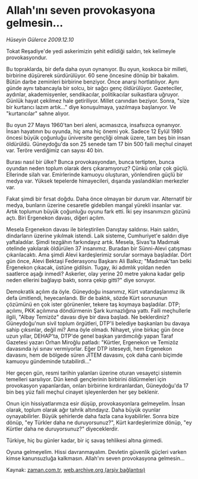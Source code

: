 # Allah'ını seven provokasyona gelmesin...

*Hüseyin Gülerce 2009.12.10*

<tr><td class="metin" colspan="2" style="padding-top: 20px; padding-left: 5px; ">Tokat Reşadiye'de yedi askerimizin şehit edildiği saldırı, tek kelimeyle provokasyondur.</td></tr><tr><td class="metin" colspan="2" style="padding-top: 20px; padding-left: 5px; "><p>Bu topraklarda, bir defa daha oyun oynanıyor. Bu oyun, koskoca bir milleti, birbirine düşürerek sürdürülüyor. 60 sene öncesine dönüp bir bakalım. Bütün darbe zeminleri birbirine benziyor. Önce anarşi hortlatılıyor. Aynı günde aynı tabancayla bir solcu, bir sağcı genç öldürülüyor. Gazeteciler, aydınlar, akademisyenler, sendikacılar, politikacılar suikastlara uğruyor. Günlük hayat çekilmez hale getiriliyor. Millet canından beziyor. Sonra, "size bir kurtarıcı lazım artık..." diye konuşulmaya, yazılmaya başlanıyor. Ve "kurtarıcılar" sahne alıyor.
<p>Bu oyun 27 Mayıs 1960'tan beri aleni, acımasızca, insafsızca oynanıyor. İnsan hayatının bu oyunda, hiç ama hiç önemi yok. Sadece 12 Eylül 1980 öncesi büyük çoğunluğu üniversite gençliği olmak üzere, tam beş bin insan öldürüldü. Güneydoğu'da son 25 senede tam 17 bin 500 faili meçhul cinayet var. Teröre verdiğimiz can sayısı 40 bin.
<p>Burası nasıl bir ülke? Bunca provokasyondan, bunca tertipten, bunca oyundan neden toplum olarak ders çıkaramıyoruz? Çünkü onlar çok güçlü. Ellerinde silah var. Emirlerinde kamuoyu oluşturan, yönlendiren güçlü bir medya var. Yüksek tepelerde himayecileri, dışarıda yaslandıkları merkezler var.
<p>Fakat şimdi bir fırsat doğdu. Daha önce olmayan bir durum var. Alternatif bir medya, bunların üzerine cesaretle gidebilen mangal yürekli insanlar var. Artık toplumun büyük çoğunluğu oyunu fark etti. İki şey insanımızın gözünü açtı. Biri Ergenekon davası, diğeri açılım.
<p>Mesela Ergenekon davası ile birleştirilen Danıştay saldırısı. Hain saldırı, dindarların üzerine yıkılmak istendi. Laik sisteme, Cumhuriyet'e saldırı diye yaftaladılar. Şimdi tezgâhın farkındayız artık. Mesela, Sivas'ta Madımak otelinde yakılarak öldürülen 37 insanımız. Buradan bir Sünni-Alevi çatışması çıkarılacaktı. Ama şimdi Alevi kardeşlerimiz sorular sormaya başladılar. Dört gün önce, Alevi Bektaşi Federasyonu Başkanı Ali Balkız; "Madımak'tan belki Ergenekon çıkacak, üstüne gidilsin. Tugay, iki adımlık yoldan neden saatlerce aşağı inmedi? Askerler, olay yerine 20 metre yakına kadar gelip neden ellerini bağlayıp baktı, sonra çekip gitti?" diye soruyor.
<p>Demokratik açılım da öyle. Güneydoğu insanımız, Kürt vatandaşlarımız ilk defa ümitlendi, heyecanlandı. Bir de baktık, sözde Kürt sorununun çözümünü en çok ister görünenler, tekere taş koymaya başladılar. DTP; açılımı, PKK açılımına döndürmenin Şark kurnazlığına yattı. Faili meçhullerle ilgili, "Albay Temizöz" davası diye bir dava başladı. Ne beklerdiniz? Güneydoğu'nun sivil toplum örgütleri, DTP'li belediye başkanları bu davaya sahip çıksınlar, değil mi? Ama öyle olmadı. Nihayet, yine birkaç gün önce uzun yıllar, DEHAP'ta, DTP'de genel başkan yardımcılığı yapan Taraf Gazetesi yazarı Orhan Miroğlu patladı: "Kürtler, Ergenekon ve Temizöz davasında iyi sınav vermiyorlar. Eğer DTP isteseydi, hem Ergenekon davasını, hem de bölgede süren JİTEM davasını, çok daha canlı biçimde kamuoyu gündeminde tutabilirdi..."
<p>Her geçen gün, resmi tarihin yalanları üzerine oturan vesayetçi sistemin temelleri sarsılıyor. Dün kendi gençlerinin birbirini öldürmeleri için provokasyon yapanlardan, onları birbirine kırdıranlardan, Güneydoğu'da 17 bin beş yüz faili meçhul cinayet işleyenlerden her şey beklenir.
<p>Onun için hissiyatlarımıza esir düşüp, provokasyonlara gelmeyelim. İnsan olarak, toplum olarak ağır tahrik altındayız. Daha büyük oyunlar oynayabilirler. Büyük şehirlerde daha fazla cana kıyabilirler. Sonra bize dönüp, "ey Türkler daha ne duruyorsunuz?", Kürt kardeşlerimize dönüp, "ey Kürtler daha ne duruyorsunuz?" diyeceklerdir.
<p>Türkiye, hiç bu günler kadar, bir iç savaş tehlikesi altına girmedi.
<p>Oyuna gelmeyelim. Hissi davranmayalım. Devletin güvenlik güçleri varken kimse kanunsuzluğa kalkmasın. Allah'ını seven provokasyona gelmesin... <br/></p></p></p></p></p></p></p></p></p></p></td></tr>

Kaynak: [zaman.com.tr](http://zaman.com.tr/yazar.do?yazino=925401), [web.archive.org (arşiv bağlantısı)](http://web.archive.org/web/20100110080118/http://zaman.com.tr:80/yazar.do?yazino=925401)
